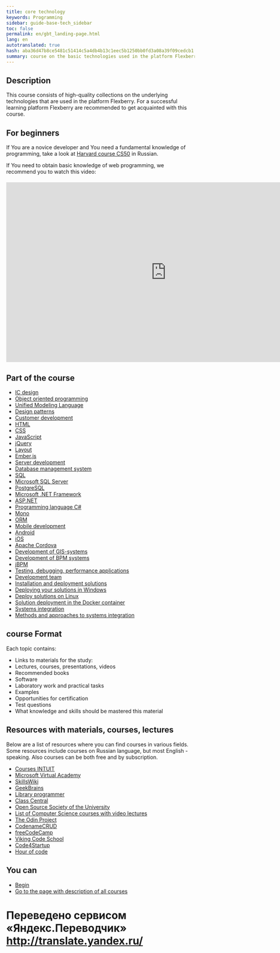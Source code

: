 ```yaml
--- 
title: core technology 
keywords: Programming 
sidebar: guide-base-tech_sidebar 
toc: false 
permalink: en/gbt_landing-page.html 
lang: en 
autotranslated: true 
hash: aba36d47b8ce5481c51414c5a4db4b13c1eec5b1250bb0fd3a08a39f09cedcb1 
summary: course on the basic technologies used in the platform Flexberry. 
--- 
```


## Description 
This course consists of high-quality collections on the underlying technologies that are used in the platform Flexberry. For a successful learning platform Flexberry are recommended to get acquainted with this course. 

## For beginners 

If You are a novice developer and You need a fundamental knowledge of programming, take a look at [Harvard course CS50](https://www.youtube.com/playlist?list=PLawfWYMUziZqyUL5QDLVbe3j5BKWj42E5) in Russian. 

If You need to obtain basic knowledge of web programming, we recommend you to watch this video: 

<div class="thumb-wrap" style="margin-top: 20px; margin-bottom: 20px"> 
<iframe width="854" height="480" src="https://www.youtube.com/embed/FKmRoNDQsMw" frameborder="0" allowfullscreen></iframe> 
</div> 

## Part of the course 

* [IC design](gbt_information-system-design.html) 
* [Object oriented programming](gbt_ood.html) 
* [Unified Modeling Language](gbt_uml.html) 
* [Design patterns](gbt_design-patterns.html) 
* [Customer development](gbt_frontend.html) 
* [HTML](gbt_html.html) 
* [CSS](gbt_css.html) 
* [JavaScript](gbt_javascript.html) 
* [jQuery](gbt_jquery.html) 
* [Layout](gbt_layout.html) 
* [Ember.js](gbt_emberjs.html) 
* [Server development](gbt_backend.html) 
* [Database management system](gbt_dbms.html) 
* [SQL](gbt_sql.html) 
* [Microsoft SQL Server](gbt_mssql.html) 
* [PostgreSQL](gbt_postgresql.html) 
* [Microsoft .NET Framework](gbt_dotnet.html) 
* [ASP.NET](gbt_aspnet.html) 
* [Programming language C#](gbt_csharp.html) 
* [Mono](gbt_mono.html) 
* [ORM](gbt_orm.html) 
* [Mobile development](gbt_mobile.html) 
* [Android](gbt_android.html) 
* [iOS](gbt_ios.html) 
* [Apache Cordova](gbt_cordova.html) 
* [Development of GIS-systems](gbt_gis.html) 
* [Development of BPM systems](gbt_bpm.html) 
* [jBPM](gbt_jbpm.html) 
* [Testing, debugging, performance applications](gbt_testing.html) 
* [Development team](gbt_team-management.html) 
* [Installation and deployment solutions](gbt_deployment.html) 
* [Deploying your solutions in Windows](gbt_deployment_windows.html) 
* [Deploy solutions on Linux](gbt_deployment_linux.html) 
* [Solution deployment in the Docker container](gbt_deployment_docker.html) 
* [Systems integration](gbt_integration.html) 
* [Methods and approaches to systems integration](gbt_integration-methods.html) 

## course Format 

Each topic contains: 

* Links to materials for the study: 
* Lectures, courses, presentations, videos 
* Recommended books 
* Software 
* Laboratory work and practical tasks 
* Examples 
* Opportunities for certification 
* Test questions 
* What knowledge and skills should be mastered this material 

## Resources with materials, courses, lectures 

Below are a list of resources where you can find courses in various fields. Some resources include courses on Russian language, but most English - speaking. Also courses can be both free and by subscription. 

* [Courses INTUIT](http://www.intuit.ru/studies/courses?page=1) 
* [Microsoft Virtual Academy](https://mva.microsoft.com) 
* [SkillsWiki](http://skillswiki.net/) 
* [GeekBrains](https://geekbrains.ru/) 
* [Library programmer](https://vk.com/proglib) 
* [Class Central](https://www.class-central.com/) 
* [Open Source Society of the University](https://github.com/open-source-society/computer-science) 
* [List of Computer Science courses with video lectures](https://github.com/Developer-Y/cs-video-courses) 
* [The Odin Project](http://www.theodinproject.com/) 
* [CodenameCRUD](http://codenamecrud.ru/) 
* [freeCodeCamp](https://www.freecodecamp.com/) 
* [Viking Code School](https://www.vikingcodeschool.com/) 
* [Code4Startup](https://code4startup.com/) 
* [Hour of code](https://code.org/) 

## You can 

* [Begin](gbt_information-system-design.html) 
* [Go to the page with description of all courses](/EN/) 



 # Переведено сервисом «Яндекс.Переводчик» http://translate.yandex.ru/